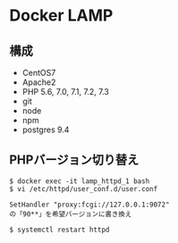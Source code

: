 # Docker LAMP

## 構成

* CentOS7
* Apache2
* PHP 5.6, 7.0, 7.1, 7.2, 7.3
* git
* node
* npm
* postgres 9.4

## PHPバージョン切り替え

    $ docker exec -it lamp_httpd_1 bash
    $ vi /etc/httpd/user_conf.d/user.conf

    SetHandler "proxy:fcgi://127.0.0.1:9072"
    の「90**」を希望バージョンに書き換え

    $ systemctl restart httpd